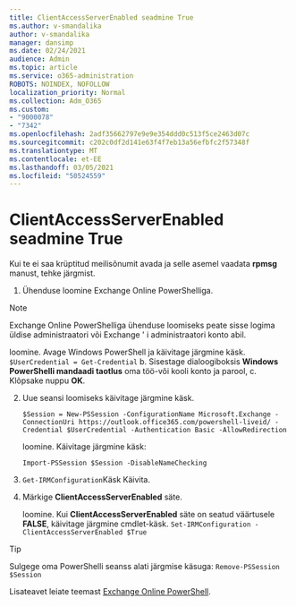 ```yaml
---
title: ClientAccessServerEnabled seadmine True
ms.author: v-smandalika
author: v-smandalika
manager: dansimp
ms.date: 02/24/2021
audience: Admin
ms.topic: article
ms.service: o365-administration
ROBOTS: NOINDEX, NOFOLLOW
localization_priority: Normal
ms.collection: Adm_O365
ms.custom:
- "9000078"
- "7342"
ms.openlocfilehash: 2adf35662797e9e9e354ddd0c513f5ce2463d07c
ms.sourcegitcommit: c202c0df2d141e63f4f7eb13a56efbfc2f57348f
ms.translationtype: MT
ms.contentlocale: et-EE
ms.lasthandoff: 03/05/2021
ms.locfileid: "50524559"
---
```

# <a name="set-clientaccessserverenabled-to-true"></a>ClientAccessServerEnabled seadmine True

Kui te ei saa krüptitud meilisõnumit avada ja selle asemel vaadata **rpmsg** manust, tehke järgmist.

1. Ühenduse loomine Exchange Online PowerShelliga.

> [!NOTE]
> Exchange Online PowerShelliga ühenduse loomiseks peate sisse logima üldise administraatori või Exchange ' i administraatori konto abil.

   loomine. Avage Windows PowerShell ja käivitage järgmine käsk. `$UserCredential = Get-Credential`
b. Sisestage dialoogiboksis **Windows PowerShelli mandaadi taotlus** oma töö-või kooli konto ja parool, c. Klõpsake nuppu **OK**. 

2. Uue seansi loomiseks käivitage järgmine käsk.

    `$Session = New-PSSession -ConfigurationName Microsoft.Exchange -ConnectionUri https://outlook.office365.com/powershell-liveid/ -Credential $UserCredential -Authentication Basic -AllowRedirection`

    loomine. Käivitage järgmine käsk:
    
    `Import-PSSession $Session -DisableNameChecking`

3. `Get-IRMConfiguration`Käsk Käivita.

4. Märkige **ClientAccessServerEnabled** säte. 

    loomine. Kui **ClientAccessServerEnabled** säte on seatud väärtusele **FALSE**, käivitage järgmine cmdlet-käsk. `Set-IRMConfiguration -ClientAccessServerEnabled $True`

> [!TIP]
> Sulgege oma PowerShelli seanss alati järgmise käsuga: `Remove-PSSession $Session`

Lisateavet leiate teemast [Exchange Online PowerShell](https://docs.microsoft.com/powershell/exchange/connect-to-exchange-online-powershell).

